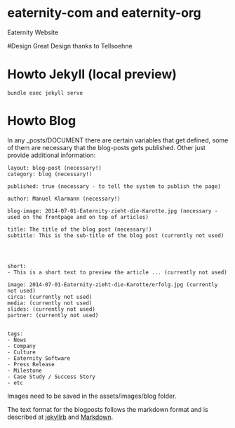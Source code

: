 # eaternity-com and eaternity-org

Eaternity Website

#Design
Great Design thanks to Tellsoehne

# Howto Jekyll (local preview)

    bundle exec jekyll serve

# Howto Blog

In any \_posts/DOCUMENT there are certain variables that get defined, some of them are necessary that the blog-posts gets published. Other just provide additional information:

    layout: blog-post (necessary!)
    category: blog (necessary!)

    published: true (necessary - to tell the system to publish the page)

    author: Manuel Klarmann (necessary!)

    blog-image: 2014-07-01-Eaternity-zieht-die-Karotte.jpg (necessary - used on the frontpage and on top of articles)

    title: The title of the blog post (necessary!)
    subtitle: This is the sub-title of the blog post (currently not used)




    short:
    - This is a short text to preview the article ... (currently not used)

    image: 2014-07-01-Eaternity-zieht-die-Karotte/erfolg.jpg (currently not used)
    circa: (currently not used)
    media: (currently not used)
    slides: (currently not used)
    partner: (currently not used)


    tags:
    - News
    - Company
    - Culture
    - Eaternity Software
    - Press Release
    - Milestone
    - Case Study / Success Story
    - etc

Images need to be saved in the assets/images/blog folder.

The text format for the blogposts follows the markdown format and is described at [jekyllrb][1] and [Markdown][2].

[1]: http://jekyllrb.com/docs/posts/
[2]: http://daringfireball.net/projects/markdown/

